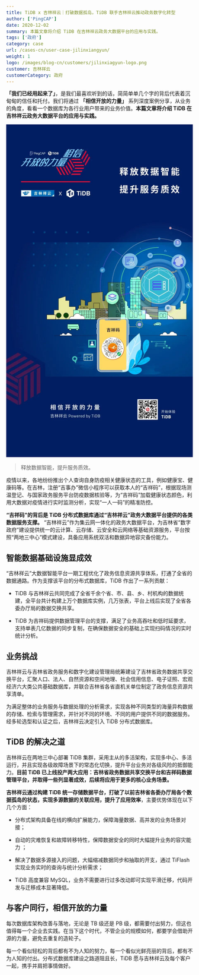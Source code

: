 ```yaml
---
title: TiDB x 吉林祥云｜打破数据孤岛，TiDB 联手吉林祥云推动政务数字化转型
author: ['PingCAP']
date: 2020-12-02
summary: 本篇文章将介绍 TiDB 在吉林祥云政务大数据平台的应用与实践。
tags: ['政府']
category: case
url: /cases-cn/user-case-jilinxiangyun/
weight: 1
logo: /images/blog-cn/customers/jilinxiagyun-logo.png
customer: 吉林祥云
customerCategory: 政府
---
```


**「我们已经用起来了」**，是我们最喜欢听到的话，简简单单几个字的背后代表着沉甸甸的信任和托付。我们将通过 **「相信开放的力量」** 系列深度案例分享，从业务的角度，看看一个数据库为各行业用户带来的业务价值。**本篇文章将介绍 TiDB 在吉林祥云政务大数据平台的应用与实践。**

![1-相信开放的力量](media/user-case-jilinxiangyun/1-jilinxiangyun.png)

>释放数据智能，提升服务质效。

疫情以来，各地纷纷推出个人查询自身防疫相关健康状态的工具，例如健康宝、健康码等。在吉林，注册“吉事办”微信小程序可以获取本人的“吉祥码”，根据现场测温登记、与国家政务服务平台防疫数据核验等，为“吉祥码”加载健康状态颜色，利用大数据对疫情进行实时监测分析，实现“一人一码”的精准防控。

**“吉祥码”的背后是 TiDB 分布式数据库通过“吉林祥云”政务大数据平台提供的各类数据服务支撑。** “吉林祥云”作为集云网一体化的政务大数据平台，为吉林省“数字政府”建设提供统一的云计算、云存储、云安全和云网络等基础资源服务，平台按照“两地三中心”模式建设，具备应用系统双活和数据异地容灾备份能力。

## 智能数据基础设施显成效

“吉林祥云”大数据智能平台一期工程优化了政务信息资源共享体系，打通了全省的数据通路。作为支撑该平台的分布式数据库，TiDB 作出了一系列贡献：

- TiDB 与吉林祥云共同完成了全省千余个省、市、县、乡、村机构的数据统建，全平台共计构建上万个数据库实例，几万张表，平台上线后实现了全省各委办厅局的数据交换共享。

- TiDB 为吉祥码提供数据管理平台的支撑，满足了业务高吞吐和低时延要求，支持单表几亿数据的同步复制，在确保数据安全的基础上实现扫码情况的实时统计分析。

## 业务挑战

吉林祥云与吉林省政务服务和数字化建设管理局统筹建设了吉林省政务数据共享交换平台，汇聚人口、法人、自然资源和空间地理、社会信用信息、电子证照、宏观经济六大类公共基础数据库，并联合吉林省各省直机关单位制定了政务信息资源共享清单。

为满足整体的业务服务与数据处理的分析需求，实现各种不同类型的海量异构数据的存储、检索与管理需求，并针对不同的环境、不同的用户提供不同的数据服务。经多轮选型和认证之后，吉林祥云决定引入 TiDB 分布式数据库。

## TiDB 的解决之道

吉林祥云在两地三中心部署 TiDB 集群，采用主从的多活架构，实现多中心、多活运行，并且实现各级故障场景下的常态化切换，提升平台业务对各级风险的抵御能力。**目前 TiDB 已上线投产两大应用：吉林省政务数据共享交换平台和吉祥码数据管理平台，并取得一些列显著成效，后续将应用于更多的核心业务场景。**

**吉林祥云通过构建 TiDB 统一存储数据平台，打破了以前吉林省各委办厅局各个数据孤岛的状态，实现多源数据的关联应用，提升了应用效率**，主要优势体现在以下几个方面：

- 分布式架构具备在线的横向扩展能力，保障海量数据、高并发的业务场景对接；

- 自动的灾难恢复和故障转移特性，保障数据安全的同时大幅提升业务的容灾能力 ；

- 解决了数据多源接入的问题，大幅缩减数据同步和抽取的开支，通过 TiFlash 实现业务实时的查询与统计分析需求；

- TiDB 高度兼容 MySQL，业务不需要进行过多改动即可实现平滑迁移，代码开发与迁移成本显著降低。

## 与客户同行，相信开放的力量

每次数据库架构改善与落地，无论是 TB 级还是 PB 级，都需要付出努力，但这也值得每一个企业去实践。在当下这个时代，不管企业的规模如何，都要学会借助开源的力量，避免去重复的造轮子。

每一个看似轻松的背后都有不为人知的努力，每一个看似光鲜亮丽的背后，都有不为人知的付出。分布式数据库建设之路道阻且长，TiDB 愿与吉林祥云及每个客户一起，携手并肩把事情做好。